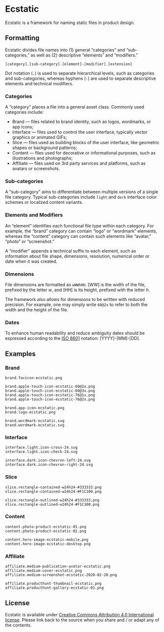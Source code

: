 # Ecstatic

Ecstatic is a framework for naming static files in product design.

## Formatting

Ecstatic divides file names into (1) general “categories” and “sub-categories,” as well as (2) descriptive “elements” and “modifiers.”

```
[category].[sub-category].[element]-[modifier].[extension]
```
Dot notation (`.`) is used to separate hierarchical levels, such as categories and sub-categories, whereas hyphens (`-`) are used to separate descriptive elements and technical modifiers.

### Categories

A “category” places a file into a general asset class. Commonly used categories include:

* Brand — files related to brand identity, such as logos, wordmarks, or app icons;
* Interface — files used to control the user interface, typically vector graphics or animated GIFs;
* Slice — files used as building blocks of the user interface, like geometric shapes or background patterns;
* Content — files used for decorative or informational purposes, such as illustrations and photographs; 
* Affiliate — files used on 3rd party services and platforms, such as avatars or screenshots.

### Sub-categories

A “sub-category” aims to differentiate between multiple versions of a single file category. Typical sub-categories include `light` and `dark` interface color schemes or localized content variants.

### Elements and Modifiers

An “element” identifies each functional file type within each category. For example, the “brand” category can contain “logo” or “wordmark” elements, whereas the “content” category can contain such elements like “avatar,” “photo” or “screenshot.”

A “modifier” appends a technical suffix to each element, such as information about file shape, dimensions, resolution, numerical order or date when it was created.

### Dimensions

File dimensions are formatted as `wWWhHH`. [WW] is the width of the file, prefixed by the letter _w_, and [HH] is its height, prefixed with the letter _h_. 

The framework also allows for dimensions to be written with reduced precision. For example, one may simply write `60@2x` to refer to both the width and the height of the file.

### Dates

To enhance human readability and reduce ambiguity dates should be expressed according to the [ISO 8601](https://www.iso.org/iso-8601-date-and-time-format.html) notation: [YYYY]-[MM]-[DD].

## Examples

### Brand

```
brand.favicon-ecstatic.png

brand.apple-touch-icon-ecstatic-60@2x.png
brand.apple-touch-icon-ecstatic-60@3x.png
brand.apple-touch-icon-ecstatic-76@1x.png
brand.apple-touch-icon-ecstatic-76@2x.png

brand.app-icon-ecstatic.png
brand.logo-ecstatic.png

brand.wordmark-ecstatic.svg
brand.wordmark-ecstatic.svg
```

### Interface

```
interface.light.icon-cross-24.svg
interface.light.icon-check-24.svg

interface.dark.icon-chevron-left-24.svg
interface.dark.icon-chevron-right-24.svg
```

### Slice

```
slice.rectangle-contained-w24h24-#333333.png
slice.rectangle-contained-w24h24-#F1C100.png

slice.rectangle-outlined-w24h24-#333333.png
slice.rectangle-outlined-w24h24-#F1C100.png
```

### Content

```
content.photo-product-ecstatic-01.png
content.photo-product-ecstatic-02.png

content.hero-image-ecstatic-mobile.png
content.hero-image-ecstatic-desktop.png
```

### Affiliate

```
affiliate.medium-publication-avatar-ecstatic.png
affiliate.medium-cover-ecstatic.png
affiliate.medium-screenshot-ecstatic-2020-02-20.png

affiliate.producthunt-thumbnail-ecstatic.png
affiliate.producthunt-gallery-ecstatic-01.png
```

## License

Ecstatic is available under [Creative Commons Attribution 4.0 International license](https://creativecommons.org/licenses/by/4.0/). Please link back to the source when you share and / or adapt any of the contents.
